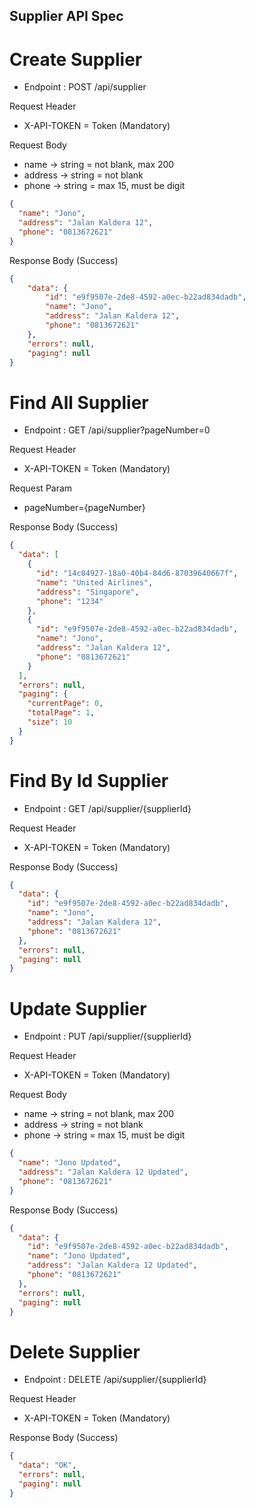 ## Supplier API Spec

# Create Supplier

- Endpoint : POST /api/supplier

Request Header

- X-API-TOKEN = Token (Mandatory)

Request Body

- name -> string = not blank, max 200
- address -> string = not blank
- phone -> string = max 15, must be digit

```json
{
  "name": "Jono",
  "address": "Jalan Kaldera 12",
  "phone": "0813672621"
}
```

Response Body (Success)

```json
{
    "data": {
        "id": "e9f9507e-2de8-4592-a0ec-b22ad834dadb",
        "name": "Jono",
        "address": "Jalan Kaldera 12",
        "phone": "0813672621"
    },
    "errors": null,
    "paging": null
}
```

# Find All Supplier

- Endpoint : GET /api/supplier?pageNumber=0

Request Header

- X-API-TOKEN = Token (Mandatory)

Request Param 
- pageNumber={pageNumber}

Response Body (Success)

```json
{
  "data": [
    {
      "id": "14c04927-18a0-40b4-84d6-87039640667f",
      "name": "United Airlines",
      "address": "Singapore",
      "phone": "1234"
    },
    {
      "id": "e9f9507e-2de8-4592-a0ec-b22ad834dadb",
      "name": "Jono",
      "address": "Jalan Kaldera 12",
      "phone": "0813672621"
    }
  ],
  "errors": null,
  "paging": {
    "currentPage": 0,
    "totalPage": 1,
    "size": 10
  }
}
```

# Find By Id Supplier

- Endpoint : GET /api/supplier/{supplierId}

Request Header

- X-API-TOKEN = Token (Mandatory)

Response Body (Success)

```json
{
  "data": {
    "id": "e9f9507e-2de8-4592-a0ec-b22ad834dadb",
    "name": "Jono",
    "address": "Jalan Kaldera 12",
    "phone": "0813672621"
  },
  "errors": null,
  "paging": null
}
```

# Update Supplier

- Endpoint : PUT /api/supplier/{supplierId}

Request Header

- X-API-TOKEN = Token (Mandatory)

Request Body

- name -> string = not blank, max 200
- address -> string = not blank
- phone -> string = max 15, must be digit

```json
{
  "name": "Jono Updated",
  "address": "Jalan Kaldera 12 Updated",
  "phone": "0813672621"
}
```

Response Body (Success)

```json
{
  "data": {
    "id": "e9f9507e-2de8-4592-a0ec-b22ad834dadb",
    "name": "Jono Updated",
    "address": "Jalan Kaldera 12 Updated",
    "phone": "0813672621"
  },
  "errors": null,
  "paging": null
}
```

# Delete Supplier

- Endpoint : DELETE /api/supplier/{supplierId}

Request Header

- X-API-TOKEN = Token (Mandatory)

Response Body (Success)

```json
{
  "data": "OK",
  "errors": null,
  "paging": null
}
```
